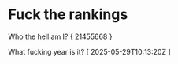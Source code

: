 # Fuck the rankings

Who the hell am I?
{ 21455668 }

What fucking year is it?
[ 2025-05-29T10:13:20Z ]
